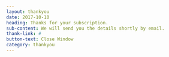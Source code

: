 ```yaml
---
layout: thankyou
date: 2017-10-10
heading: Thanks for your subscription.
sub-content: We will send you the details shortly by email.
thank-link: #
button-text: Close Window
category: thankyou
---
```


